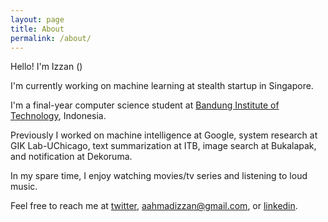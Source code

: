 ```yaml
---
layout: page
title: About
permalink: /about/
---
```


Hello! I'm Izzan ()

I'm currently working on machine learning at stealth startup in Singapore.

I'm a final-year computer science student at [Bandung Institute of Technology](https://if.stei.itb.ac.id/), Indonesia.

Previously I worked on machine intelligence at Google, system research at GIK Lab-UChicago, text summarization at ITB, image search at Bukalapak, and notification at Dekoruma.

In my spare time, I enjoy watching movies/tv series and listening to loud music.

Feel free to reach me at [twitter](https://twitter.com/regrezan), [aahmadizzan@gmail.com](mailto:aahmadizzan@gmail.com), or [linkedin](https://www.linkedin.com/in/ahmadizzan/).
